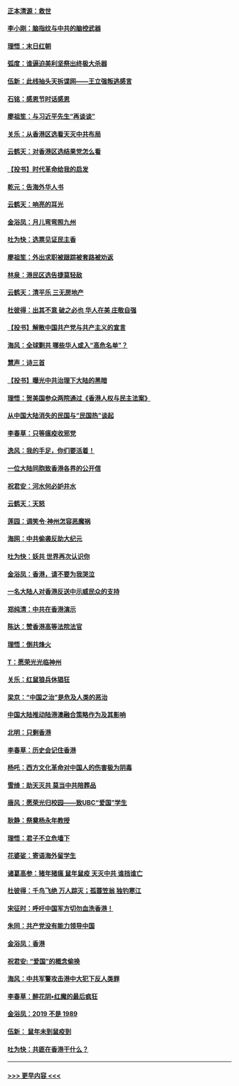 #### [正本清源：救世](../pages/nsc993/n11689134.md?t=11291701) 
#### [李小刚：脑指纹与中共的脑控武器](../pages/nsc993/n11688900.md?t=11291701) 
#### [理悟：末日红朝](../pages/nsc993/n11688829.md?t=11291701) 
#### [弧度：谁逼迫美利坚祭出终极大杀器](../pages/nsc993/n11688735.md?t=11291701) 
#### [伍新：此线抽头天拆谍网——王立强叛逃感言](../pages/nsc993/n11687981.md?t=11291701) 
#### [石铭：感恩节时话感恩](../pages/nsc993/n11687568.md?t=11291701) 
#### [廖祖笙：与习近平先生“再谈谈”](../pages/nsc993/n11687005.md?t=11291701) 
#### [关乐：从香港区选看天灭中共布局](../pages/nsc993/n11686647.md?t=11291701) 
#### [云鹤天：对香港区选结果党怎么看](../pages/nsc993/n11686216.md?t=11291701) 
#### [【投书】时代革命给我的启发](../pages/nsc993/n11684287.md?t=11291701) 
#### [乾元：告海外华人书](../pages/nsc993/n11684044.md?t=11291701) 
#### [云鹤天：响亮的耳光](../pages/nsc993/n11684254.md?t=11291701) 
#### [金浴凤：月儿弯弯照九州](../pages/nsc993/n11684231.md?t=11291701) 
#### [吐为快：选票见证民主香](../pages/nsc993/n11684206.md?t=11291701) 
#### [廖祖笙：外出求职被跟踪被套路被劝返](../pages/nsc993/n11683874.md?t=11291701) 
#### [林泉：港民区选告捷莫轻敌](../pages/nsc993/n11683930.md?t=11291701) 
#### [云鹤天：清平乐 三无房地产](../pages/nsc993/n11681521.md?t=11291701) 
#### [杜彼得：出其不意 破之必也 华人在美 庄敬自强](../pages/nsc993/n11679554.md?t=11291701) 
#### [【投书】解散中国共产党与共产主义的宣言](../pages/nsc993/n11679177.md?t=11291701) 
#### [海风：全球剿共 哪些华人或入“高危名单”？](../pages/nsc993/n11678617.md?t=11291701) 
#### [慧声：诗三首](../pages/nsc993/n11678848.md?t=11291701) 
#### [【投书】曝光中共治理下大陆的黑暗](../pages/nsc993/n11678674.md?t=11291701) 
#### [理悟：贺美国参众两院通过《香港人权与民主法案》](../pages/nsc993/n11678104.md?t=11291701) 
#### [从中国大陆消失的民国与“民国热”谈起](../pages/nsc993/n11678075.md?t=11291701) 
#### [李春草：只等瘟疫收邪党](../pages/nsc993/n11677308.md?t=11291701) 
#### [逸风：我的手足，你们要活着！](../pages/nsc993/n11676352.md?t=11291701) 
#### [一位大陆同胞致香港各界的公开信](../pages/nsc993/n11675761.md?t=11291701) 
#### [祝君安：河水何必妒井水](../pages/nsc993/n11675746.md?t=11291701) 
#### [云鹤天：天怒](../pages/nsc993/n11675718.md?t=11291701) 
#### [莲园：调笑令‧神州怎容恶魔祸](../pages/nsc993/n11675648.md?t=11291701) 
#### [海网：中共偷袭反助大纪元](../pages/nsc993/n11673515.md?t=11291701) 
#### [吐为快：妖共 世界再次认识你](../pages/nsc993/n11673506.md?t=11291701) 
#### [金浴凤：香港，请不要为我哭泣](../pages/nsc993/n11673248.md?t=11291701) 
#### [一名大陆人对香港反送中示威民众的支持](../pages/nsc993/n11672615.md?t=11291701) 
#### [郑纯清：中共在香港演示](../pages/nsc993/n11670539.md?t=11291701) 
#### [陈达：赞香港高等法院法官](../pages/nsc993/n11669542.md?t=11291701) 
#### [理悟：倒共烽火](../pages/nsc993/n11668844.md?t=11291701) 
#### [T：愿荣光光临神州](../pages/nsc993/n11668421.md?t=11291701) 
#### [关乐：红鼠狼兵休猖狂](../pages/nsc993/n11668378.md?t=11291701) 
#### [梁京：“中国之治”是危及人类的恶治](../pages/nsc993/n11668328.md?t=11291701) 
#### [中国大陆推动陆港澳融合策略作为及其影响](../pages/nsc993/n11668157.md?t=11291701) 
#### [北明：只剩香港](../pages/nsc993/n11668002.md?t=11291701) 
#### [李春草：历史会记住香港](../pages/nsc993/n11667927.md?t=11291701) 
#### [杨吒：西方文化革命对中国人的伤害极为阴毒](../pages/nsc993/n11664521.md?t=11291701) 
#### [雪绮：助天灭共 莫当中共陪葬品](../pages/nsc993/n11662650.md?t=11291701) 
#### [唐风：愿荣光归校园——致UBC“爱国”学生](../pages/nsc993/n11662194.md?t=11291701) 
#### [耿静：祭奠杨永年教授](../pages/nsc993/n11662514.md?t=11291701) 
#### [理悟：君子不立危墙下](../pages/nsc993/n11662172.md?t=11291701) 
#### [花婆娑：寄语海外留学生](../pages/nsc993/n11662121.md?t=11291701) 
#### [诸葛高参：猪年猪瘟 鼠年鼠疫 天灭中共 谁挡谁亡](../pages/nsc993/n11661980.md?t=11291701) 
#### [杜彼得：千鸟飞绝 万人踪灭；孤蓑笠翁 独钓寒江](../pages/nsc993/n11661170.md?t=11291701) 
#### [宋征时：呼吁中国军方切勿血洗香港！](../pages/nsc993/n11415318.md?t=11291701) 
#### [朱同：共产党没有能力领导中国](../pages/nsc993/n11660421.md?t=11291701) 
#### [金浴凤：香港](../pages/nsc993/n11660419.md?t=11291701) 
#### [祝君安: “爱国”的概念偷换](../pages/nsc993/n11659706.md?t=11291701) 
#### [海风：中共军警攻击港中大犯下反人类罪](../pages/nsc993/n11659632.md?t=11291701) 
#### [李春草：醉花阴•红魔的最后疯狂](../pages/nsc993/n11659287.md?t=11291701) 
#### [金浴凤：2019 不是 1989](../pages/nsc993/n11657663.md?t=11291701) 
#### [伍新： 鼠年未到鼠疫到](../pages/nsc993/n11655098.md?t=11291701) 
#### [吐为快：共匪在香港干什么？](../pages/nsc993/n11654891.md?t=11291701) 

----
#### [ >>> 更早内容 <<< ](../indexes/nsc993-earlier.md)
